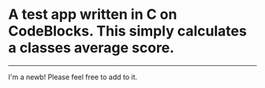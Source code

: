 # A test app written in C on CodeBlocks. This simply calculates a classes average score.
---
I'm a newb! Please feel free to add to it.
